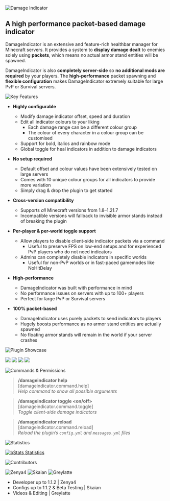 ![Damage Indicator](https://imgur.com/9lCOZaz.png)

<p align="center">

## A high performance packet-based damage indicator

</p>

DamageIndicator is an extensive and feature-rich healthbar manager for Minecraft servers.
It provides a system to **display damage dealt** to enemies solely using **packets**,
which means no actual armor stand entities will be spawned.

DamageIndicator is also **completely server-side** so **no additional mods are required** by your players.
The **high-performance** packet spawning and **flexible configuration** makes DamageIndicator extremely suitable for large PvP or Survival servers.




<!-- Key Features -->
![Key Features](https://imgur.com/5pw7FBU.png)

- **Highly configurable**
    - Modify damage indicator offset, speed and duration
    - Edit all indicator colours to your liking
        - Each damage range can be a different colour group
        - The colour of every character in a colour group can be customised
    - Support for bold, italics and rainbow mode
    - Global toggle for heal indicators in addition to damage indicators

- **No setup required**
    - Default offset and colour values have been extensively tested on large servers
    - Comes with 10 unique colour groups for all indicators to provide more variation
    - Simply drag & drop the plugin to get started

- **Cross-version compatibility**
    - Supports _all_ Minecraft versions from 1.8–1.21.7
    - Incompatible versions will fallback to invisible armor stands instead of breaking the plugin

- **Per-player & per-world toggle support**
    - Allow players to disable client-side indicator packets via a command
        - Useful to preserve FPS on low-end setups and for experienced PvP players who do not need indicators
    - Admins can completely disable indicators in specific worlds
        - Useful for non-PvP worlds or in fast-paced gamemodes like NoHitDelay

- **High-performance**
    - DamageIndicator was built with performance in mind
    - No performance issues on servers with up to 100+ players
    - Perfect for large PvP or Survival servers

- **100% packet-based**
    - DamageIndicator uses purely packets to send indicators to players
    - Hugely boosts performance as no armor stand entities are actually spawned
    - No floating armor stands will remain in the world if your server crashes




<!-- Plugin Showcase -->
![Plugin Showcase](https://imgur.com/T8HeNXQ.png)

<p align="center">

![](https://imgur.com/cvJQEmi.gif) ![](https://imgur.com/b20ktC3.gif)
![](https://imgur.com/CxEtL5i.gif) ![](https://imgur.com/YfnsIrO.gif)

</p>




<!-- Commands & Permissions -->
![Commands & Permissions](https://imgur.com/hqxxKx8.png)

> **/damageindicator help**  
> [damageindicator.command.help]  
> _Help command to show all possible arguments_

> **/damageindicator toggle <on/off>**  
> [damageindicator.command.toggle]  
> _Toggle client-side damage indicators_

> **/damageindicator reload**  
> [damageindicator.command.reload]  
> _Reload the plugin’s `config.yml` and `messages.yml` files_




<!-- Statistics -->
![Statistics](https://imgur.com/8ep0wfL.png)

[![bStats Statistics](https://bstats.org/signatures/bukkit/Damage%20Indicator.svg)](https://bstats.org/plugin/bukkit/Damage%20Indicator/15403)




<!-- Contributors -->
![Contributors](https://imgur.com/1x5d7La.png)

<p align="center">

![Zenya4](https://imgur.com/er5gpPL.png)
![Skaian](https://imgur.com/zXv4Smv.png)
![Greylatte](https://imgur.com/bttUgkK.png)

</p>

- Developer up to 1.1.2 | Zenya4
- Configs up to 1.1.2 & Beta Testing | Skaian
- Videos & Editing | Greylatte

